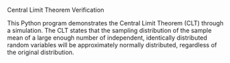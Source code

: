 Central Limit Theorem Verification

This Python program demonstrates the Central Limit Theorem (CLT) through a simulation. The CLT states that the sampling distribution of the sample mean of a large enough number of independent, identically distributed random variables will be approximately normally distributed, regardless of the original distribution.
